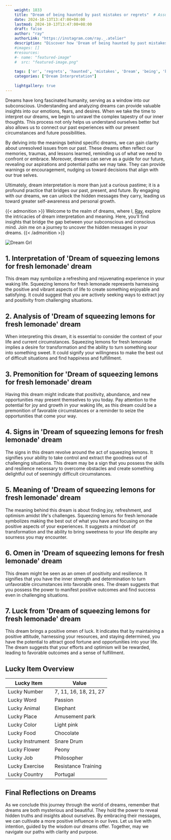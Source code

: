 ```yaml
---
    weight: 1833
    title: "Dream of being haunted by past mistakes or regrets"  # Assuming 'title' column exists
    date: 2024-10-13T13:47:00+08:00
    lastmod: 2024-10-13T13:47:00+08:00
    draft: false
    author: "ray"
    authorLink: "https://instagram.com/ray._.atelier"
    description: "Discover how 'Dream of being haunted by past mistakes or regrets' can interpret your future and uncover its significant meanings in your life."
    #images: []
    #resources:
    #- name: "featured-image"
    #  src: "featured-image.png"
    
    tags: ['or', 'regrets', 'haunted', 'mistakes', 'Dream', 'being', 'by', 'of', 'past']
    categories: ["Dream Interpretation"]
    
    lightgallery: true
---
```

    
Dreams have long fascinated humanity, serving as a window into our subconscious. Understanding and analyzing dreams can provide valuable insights into our emotions, fears, and desires. When we take the time to interpret our dreams, we begin to unravel the complex tapestry of our inner thoughts. This process not only helps us understand ourselves better but also allows us to connect our past experiences with our present circumstances and future possibilities.

By delving into the meanings behind specific dreams, we can gain clarity about unresolved issues from our past. These dreams often reflect our memories, traumas, and lessons learned, reminding us of what we need to confront or embrace. Moreover, dreams can serve as a guide for our future, revealing our aspirations and potential paths we may take. They can provide warnings or encouragement, nudging us toward decisions that align with our true selves.

Ultimately, dream interpretation is more than just a curious pastime; it is a profound practice that bridges our past, present, and future. By engaging with our dreams, we can unlock the hidden messages they carry, leading us toward greater self-awareness and personal growth.

{{< admonition >}}
Welcome to the realm of dreams, where I, [Ray](https://instagram.com/ray._.atelier), explore the intricacies of dream interpretation and meaning. Here, you’ll find insights that bridge the gap between your subconscious and conscious mind. Join me on a journey to uncover the hidden messages in your dreams.
{{< /admonition >}}

![Dream Grl](https://cdn.pixabay.com/photo/2017/11/02/03/35/gothic-2910057_1280.jpg "Dream Grl")

## 1. Interpretation of 'Dream of squeezing lemons for fresh lemonade' dream
 This dream may symbolize a refreshing and rejuvenating experience in your waking life. Squeezing lemons for fresh lemonade represents harnessing the positive and vibrant aspects of life to create something enjoyable and satisfying. It could suggest that you are actively seeking ways to extract joy and positivity from challenging situations.

## 2. Analysis of 'Dream of squeezing lemons for fresh lemonade' dream
 When interpreting this dream, it is essential to consider the context of your life and current circumstances. Squeezing lemons for fresh lemonade implies a desire for transformation and the ability to turn something sour into something sweet. It could signify your willingness to make the best out of difficult situations and find happiness and fulfillment.

## 3. Premonition for 'Dream of squeezing lemons for fresh lemonade' dream
 Having this dream might indicate that positivity, abundance, and new opportunities may present themselves to you today. Pay attention to the potential for joy and growth in your waking life, as this dream could be a premonition of favorable circumstances or a reminder to seize the opportunities that come your way.

## 4. Signs in 'Dream of squeezing lemons for fresh lemonade' dream
 The signs in this dream revolve around the act of squeezing lemons. It signifies your ability to take control and extract the goodness out of challenging situations. This dream may be a sign that you possess the skills and resilience necessary to overcome obstacles and create something delightful out of seemingly difficult circumstances.

## 5. Meaning of 'Dream of squeezing lemons for fresh lemonade' dream
 The meaning behind this dream is about finding joy, refreshment, and optimism amidst life's challenges. Squeezing lemons for fresh lemonade symbolizes making the best out of what you have and focusing on the positive aspects of your experiences. It suggests a mindset of transformation and the ability to bring sweetness to your life despite any sourness you may encounter.

## 6. Omen in 'Dream of squeezing lemons for fresh lemonade' dream
 This dream might be seen as an omen of positivity and resilience. It signifies that you have the inner strength and determination to turn unfavorable circumstances into favorable ones. The dream suggests that you possess the power to manifest positive outcomes and find success even in challenging situations.

## 7. Luck from 'Dream of squeezing lemons for fresh lemonade' dream
 This dream brings a positive omen of luck. It indicates that by maintaining a positive attitude, harnessing your resources, and staying determined, you have the potential to attract good fortune and opportunities into your life. The dream suggests that your efforts and optimism will be rewarded, leading to favorable outcomes and a sense of fulfillment.

## Lucky Item Overview
| Lucky Item          | Value              |
|---------------|--------------------|
| Lucky Number        | 7, 11, 16, 18, 21, 27  |
| Lucky Word          | Passion |
| Lucky Animal        | Elephant |
| Lucky Place         | Amusement park     |
| Lucky Color         | Light pink     |
| Lucky Food          | Chocolate      |
| Lucky Instrument    | Snare Drum |
| Lucky Flower        | Peony    |
| Lucky Job           | Philosopher       |
| Lucky Exercise      | Resistance Training  |
| Lucky Country       | Portugal    |


##  Final Reflections on Dreams

As we conclude this journey through the world of dreams, remember that dreams are both mysterious and beautiful. They hold the power to reveal hidden truths and insights about ourselves. By embracing their messages, we can cultivate a more positive influence in our lives. Let us live with intention, guided by the wisdom our dreams offer. Together, may we navigate our paths with clarity and purpose.
